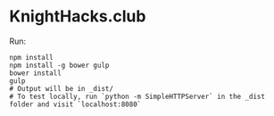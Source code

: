 # KnightHacks.club

Run:
```
npm install
npm install -g bower gulp
bower install
gulp
# Output will be in _dist/
# To test locally, run `python -m SimpleHTTPServer` in the _dist folder and visit `localhost:8080`
```
